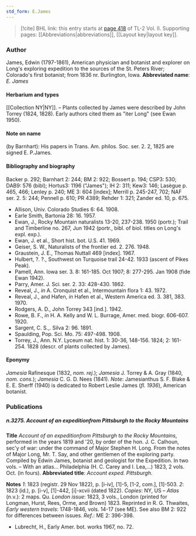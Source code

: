 ```yaml
---
std_form: E.James
---
```


> [!cite] BHL link: this entry starts at [page 418](https://www.biodiversitylibrary.org/page/33068660) of TL-2 Vol. II.
> Supporting pages: [[Abbreviations|abbreviations]], [[Layout key|layout key]].

### Author

James, Edwin (1797-1861), American physician and botanist and explorer on Long's exploring expedition to the sources of the St. Peters River; Colorado's first botanist; from 1836 nr. Burlington, Iowa. 
**Abbreviated name**: *E. James*

#### Herbarium and types

[[Collection NY|NY]]. – Plants collected by James were described by John Torrey (1824, 1828). Early authors cited them as "iter Long" (see Ewan 1950).

#### Note on name

(by Barnhart): His papers in Trans. Am. philos. Soc. ser. 2. 2, 1825 are signed E. P.James.

#### Bibliography and biography

Backer p. 292; Barnhart 2: 244; BM 2: 922; Bossert p. 194; CSP3: 530; DAB9: 576 (bibl); Hortus3: 1196 ("James"); IH 2: 311; Kew3: 146; Lasègue p. 465, 466; Lenley p. 240; ME 3: 604 \[index\]; Merrill p. 245-247, 702; NAF ser. 2. 5: 244; Pennell p. 610; PR 4389; Rehder 1: 321; Zander ed. 10, p. 675.
- Allison, Univ. Colorado Studies 6: 64. 1908.
- Earle Smith, Bartonia 28: 16. 1957.
- Ewan, J., Rocky Mountain naturalists 13-20, 237-238. 1950 (portr.); Trail and Timberline no. 267, Jun 1942 (portr., bibl. of biol. titles on Long's expl. exp.).
- Ewan, J. et al., Short hist. bot. U.S. 41. 1969.
- Geiser, S. W., Naturalists of the frontier ed. 2. 276. 1948.
- Graustein, J. E., Thomas Nuttall 469 \[index\]. 1967.
- Hulbert, ?. ?., Southwest on Turquoise trail 24-42. 1933 (ascent of Pikes Peak).
- Pamell, Ann. Iowa ser. 3. 8: 161-185. Oct 1907; 8: 277-295. Jan 1908 (fide Ewan 1942).
- Parry, Amer. J. Sci. ser. 2. 33: 428-430. 1862.
- Reveal, J., *in* A. Cronquist et al., Intermountain flora 1: 43. 1972.
- Reveal, J., and Hafen, *in* Hafen et al., Western America ed. 3. 381, 383. 1970.
- Rodgers, A. D., John Torrey 343 \[ind.\]. 1942.
- Rowe, B. F., *in* H. A. Kelly and W. L. Burrage, Amer. med. biogr. 606-607. 1920.
- Sargent, C. S.,. Silva 2: 96. 1891.
- Spaulding, Pop. Sci. Mo. 75: 497-498. 1908.
- Torrey, J., Ann. N.Y. Lyceum nat. hist. 1: 30-36, 148-156. 1824; 2: 161-254. 1828 (descr. of plants collected by James).

#### Eponymy

*Jamesia* Rafinesque (1832, *nom. rej.*); *Jamesia* J. Torrey & A. Gray (1840, *nom. cons.*); *Jamesia* C. G. D. Nees (1841). *Note*: Jamesianthus S. F. Blake & E. E. Sherff (1940) is dedicated to Robert Leslie James (*fl. 1936*), American botanist.

### Publications

##### n.3275. Account of an expeditionfrom Pittsburgh to the Rocky Mountains

**Title**
*Account of an expeditionfrom Pittsburgh to the Rocky Mountains*, performed in the years 1819 and '20, by order of the hon. J. C. Calhoun, sec'y of war: under the command of Major Stephen H. Long. From the notes of Major Long, Mr. T. Say, and other gentlemen of the exploring party. Compiled by Edwin James, botanist and geologist for the Expedition. In two vols. – With an atlas... Philadelphia (H. C. Carey and I. Lea,...) 1823, 2 vols. Oct. (in fours).
**Abbreviated title**: *Account exped. Pittsburgh*.

**Notes**
*1*: 1823 (registr. 29 Nov 1822), p. \[i-iv\], \[1\]-5, \[1-2, com.\], \[1\]-503.
*2*: 1823 (id.), p. \[i-v\], \[1\]-442, \[i\]-xcvii (dated 1822).
*Copies*: NY, US – *Atlas* (n.v.): 2 maps. Qu.
*London issue*: 1823, 3 vols., London (printed for Longman, Hurst, Rees, Orme, and Brown) 1823. Reprinted in R. G. Thwaites, *Early western travels*: 1748-1846, vols. 14-17 (see ME).
See also BM 2: 922 for differences between issues.
*Ref*.: ME 2: 396-398.
- Lubrecht, H., Early Amer. bot. works 1967, no. 72.


